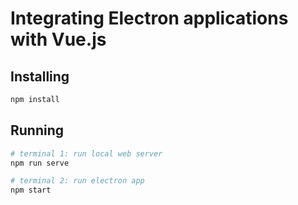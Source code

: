 # Integrating Electron applications with Vue.js

## Installing

```sh
npm install
```

## Running

```sh
# terminal 1: run local web server
npm run serve

# terminal 2: run electron app
npm start
```
